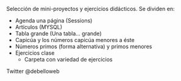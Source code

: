 Selección de mini-proyectos y ejercicios didácticos. Se dividen en:

* Agenda una página (Sessions)
* Artículos (MYSQL)
* Tabla grande (Una tabla... grande)
* Capicúa y los números capicúa menores a éste
* Números primos (forma alternativa) y primos menores
* Ejercicios clase
    * Carpeta con variedad de ejercicios

Twitter @debelloweb
